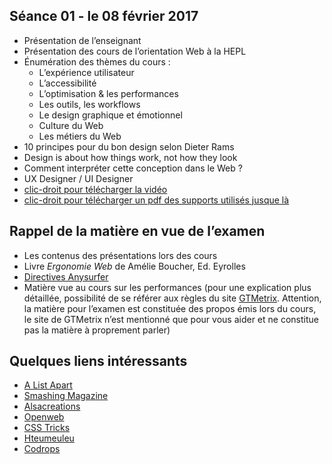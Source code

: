 
## Séance 01 - le 08 février 2017

- Présentation de l’enseignant
- Présentation des cours de l’orientation Web à la HEPL
- Énumération des thèmes du cours :
	- L’expérience utilisateur
	- L’accessibilité
	- L’optimisation & les performances
	- Les outils, les workflows
	- Le design graphique et émotionnel
	- Culture du Web
	- Les métiers du Web
- 10 principes pour du bon design selon Dieter Rams
- Design is about how things work, not how they look
- Comment interpréter cette conception dans le Web ?
- UX Designer / UI Designer
- [clic-droit pour télécharger la vidéo](http://www.domy.be/design-web/2017/cours1.mp4)
- [clic-droit pour télécharger un pdf des supports utilisés jusque là](http://www.domy.be/design-web/2016/sc01.pdf)

## Rappel de la matière en vue de l’examen
- Les contenus des présentations lors des cours
- Livre *Ergonomie Web* de Amélie Boucher, Ed. Eyrolles
- [Directives Anysurfer](http://www.anysurfer.be/fr/en-pratique/directives)
- Matière vue au cours sur les performances (pour une explication plus détaillée, possibilité de se référer aux règles du site [GTMetrix](http://gtmetrix.com/recommendations.html). Attention, la matière pour l’examen est constituée des propos émis lors du cours, le site de GTMetrix n’est mentionné que pour vous aider et ne constitue pas la matière à proprement parler)

## Quelques liens intéressants
- [A List Apart](http://www.alistapart.com)
- [Smashing Magazine](http://www.smashingmagazine.com)
- [Alsacreations](http://www.alsacreations.com)
- [Openweb](http://openweb.eu.org)
- [CSS Tricks](http://www.css-tricks.com)
- [Hteumeuleu](http://www.hteumeuleu.fr)
- [Codrops](http://tympanus.net/codrops/)
